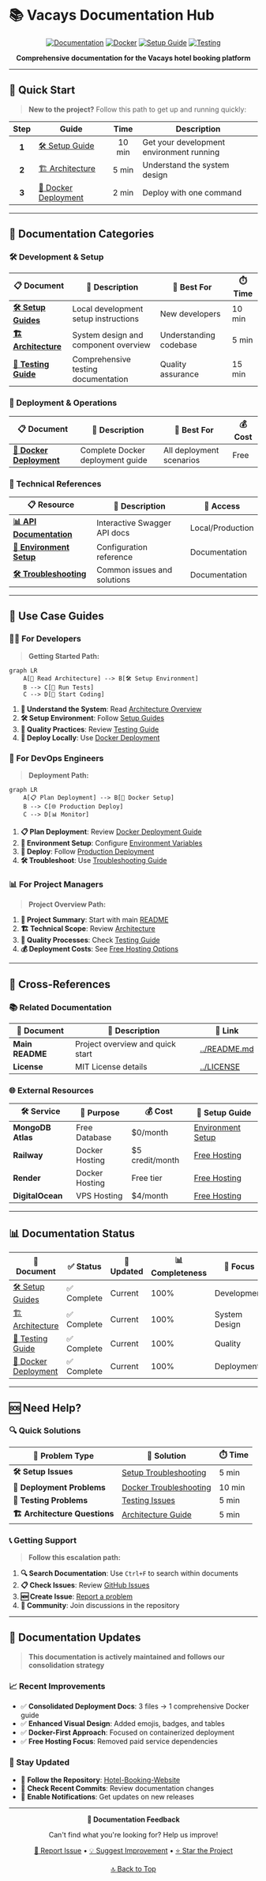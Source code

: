 # 📚 Vacays Documentation Hub

<div align="center">

[![Documentation](https://img.shields.io/badge/docs-comprehensive-blue?style=for-the-badge&logo=gitbook)](https://github.com/himuexe/Hotel-Booking-Website/tree/main/docs)
[![Docker](https://img.shields.io/badge/Docker-Ready-2496ED?style=for-the-badge&logo=docker)](docs/docker-deployment.md)
[![Setup Guide](https://img.shields.io/badge/Setup-Guide-green?style=for-the-badge&logo=rocket)](setup-guides.md)
[![Testing](https://img.shields.io/badge/Testing-Complete-brightgreen?style=for-the-badge&logo=checkmarx)](testing.md)

**Comprehensive documentation for the Vacays hotel booking platform**

</div>

---

## 🚀 Quick Start

> **New to the project?** Follow this path to get up and running quickly:

<div align="center">

| Step | Guide | Time | Description |
|:----:|-------|:----:|-------------|
| **1** | [🛠️ Setup Guide](setup-guides.md) | 10 min | Get your development environment running |
| **2** | [🏗️ Architecture](architecture.md) | 5 min | Understand the system design |
| **3** | [🐳 Docker Deployment](docker-deployment.md) | 2 min | Deploy with one command |

</div>

---

## 📖 Documentation Categories

### 🛠️ Development & Setup

<div align="center">

| 📋 Document | 📝 Description | 👥 Best For | ⏱️ Time |
|-------------|----------------|-------------|---------|
| **[🛠️ Setup Guides](setup-guides.md)** | Local development setup instructions | New developers | 10 min |
| **[🏗️ Architecture](architecture.md)** | System design and component overview | Understanding codebase | 5 min |
| **[🧪 Testing Guide](testing.md)** | Comprehensive testing documentation | Quality assurance | 15 min |

</div>

### 🚀 Deployment & Operations

<div align="center">

| 📋 Document | 📝 Description | 👥 Best For | 💰 Cost |
|-------------|----------------|-------------|---------|
| **[🐳 Docker Deployment](docker-deployment.md)** | Complete Docker deployment guide | All deployment scenarios | Free |

</div>

### 🔧 Technical References

<div align="center">

| 📋 Resource | 📝 Description | 🔗 Access |
|-------------|----------------|-----------|
| **[📊 API Documentation](http://localhost:7000/api-docs)** | Interactive Swagger API docs | Local/Production |
| **[🔧 Environment Setup](docker-deployment.md#-environment-configuration)** | Configuration reference | Documentation |
| **[🛠️ Troubleshooting](docker-deployment.md#️-troubleshooting)** | Common issues and solutions | Documentation |

</div>

---

## 🎯 Use Case Guides

### 👨‍💻 For Developers

> **Getting Started Path:**

```mermaid
graph LR
    A[📖 Read Architecture] --> B[🛠️ Setup Environment]
    B --> C[🧪 Run Tests]
    C --> D[🚀 Start Coding]
```

1. **📖 Understand the System**: Read [Architecture Overview](architecture.md)
2. **🛠️ Setup Environment**: Follow [Setup Guides](setup-guides.md)
3. **🧪 Quality Practices**: Review [Testing Guide](testing.md)
4. **🐳 Deploy Locally**: Use [Docker Deployment](docker-deployment.md)

### 🚀 For DevOps Engineers

> **Deployment Path:**

```mermaid
graph LR
    A[📋 Plan Deployment] --> B[🐳 Docker Setup]
    B --> C[🌐 Production Deploy]
    C --> D[📊 Monitor]
```

1. **📋 Plan Deployment**: Review [Docker Deployment Guide](docker-deployment.md)
2. **🔧 Environment Setup**: Configure [Environment Variables](docker-deployment.md#-environment-configuration)
3. **🚀 Deploy**: Follow [Production Deployment](docker-deployment.md#-production-deployment)
4. **🛠️ Troubleshoot**: Use [Troubleshooting Guide](docker-deployment.md#️-troubleshooting)

### 📊 For Project Managers

> **Project Overview Path:**

1. **📖 Project Summary**: Start with main [README](../README.md)
2. **🏗️ Technical Scope**: Review [Architecture](architecture.md)
3. **🧪 Quality Processes**: Check [Testing Guide](testing.md)
4. **💰 Deployment Costs**: See [Free Hosting Options](docker-deployment.md#-free-hosting-options)

---

## 🔗 Cross-References

### 📚 Related Documentation

<div align="center">

| 📄 Document | 📝 Description | 🔗 Link |
|-------------|----------------|---------|
| **Main README** | Project overview and quick start | [../README.md](../README.md) |
| **License** | MIT License details | [../LICENSE](../LICENSE) |

</div>

### 🌐 External Resources

<div align="center">

| 🛠️ Service | 📝 Purpose | 💰 Cost | 🔗 Setup Guide |
|-------------|------------|---------|----------------|
| **MongoDB Atlas** | Free Database | $0/month | [Environment Setup](docker-deployment.md#-environment-configuration) |
| **Railway** | Docker Hosting | $5 credit/month | [Free Hosting](docker-deployment.md#-option-a-railway-recommended) |
| **Render** | Docker Hosting | Free tier | [Free Hosting](docker-deployment.md#-option-b-render) |
| **DigitalOcean** | VPS Hosting | $4/month | [Free Hosting](docker-deployment.md#-option-c-digitalocean-app-platform) |

</div>

---

## 📊 Documentation Status

<div align="center">

| 📄 Document | ✅ Status | 📅 Updated | 📊 Completeness | 🎯 Focus |
|-------------|-----------|------------|-----------------|----------|
| [🛠️ Setup Guides](setup-guides.md) | ✅ Complete | Current | 100% | Development |
| [🏗️ Architecture](architecture.md) | ✅ Complete | Current | 100% | System Design |
| [🧪 Testing Guide](testing.md) | ✅ Complete | Current | 100% | Quality |
| [🐳 Docker Deployment](docker-deployment.md) | ✅ Complete | Current | 100% | Deployment |

</div>

---

## 🆘 Need Help?

### 🔍 Quick Solutions

<div align="center">

| 🚨 Problem Type | 📖 Solution | ⏱️ Time |
|-----------------|-------------|---------|
| **🛠️ Setup Issues** | [Setup Troubleshooting](setup-guides.md) | 5 min |
| **🐳 Deployment Problems** | [Docker Troubleshooting](docker-deployment.md#️-troubleshooting) | 10 min |
| **🧪 Testing Problems** | [Testing Issues](testing.md) | 5 min |
| **🏗️ Architecture Questions** | [Architecture Guide](architecture.md) | 5 min |

</div>

### 📞 Getting Support

> **Follow this escalation path:**

1. **🔍 Search Documentation**: Use `Ctrl+F` to search within documents
2. **📋 Check Issues**: Review [GitHub Issues](https://github.com/himuexe/Hotel-Booking-Website/issues)
3. **🆕 Create Issue**: [Report a problem](https://github.com/himuexe/Hotel-Booking-Website/issues/new)
4. **💬 Community**: Join discussions in the repository

---

## 🔄 Documentation Updates

> **This documentation is actively maintained and follows our consolidation strategy**

### 📈 Recent Improvements

- ✅ **Consolidated Deployment Docs**: 3 files → 1 comprehensive Docker guide
- ✅ **Enhanced Visual Design**: Added emojis, badges, and tables
- ✅ **Docker-First Approach**: Focused on containerized deployment
- ✅ **Free Hosting Focus**: Removed paid service dependencies

### 🔔 Stay Updated

- 🔗 **Follow the Repository**: [Hotel-Booking-Website](https://github.com/himuexe/Hotel-Booking-Website)
- 📝 **Check Recent Commits**: Review documentation changes
- 🔔 **Enable Notifications**: Get updates on new releases

---

<div align="center">

**📝 Documentation Feedback**

Can't find what you're looking for? Help us improve!

[🐛 Report Issue](https://github.com/himuexe/Hotel-Booking-Website/issues/new) • [💡 Suggest Improvement](https://github.com/himuexe/Hotel-Booking-Website/issues/new) • [⭐ Star the Project](https://github.com/himuexe/Hotel-Booking-Website)

[🔝 Back to Top](#-vacays-documentation-hub)

</div> 